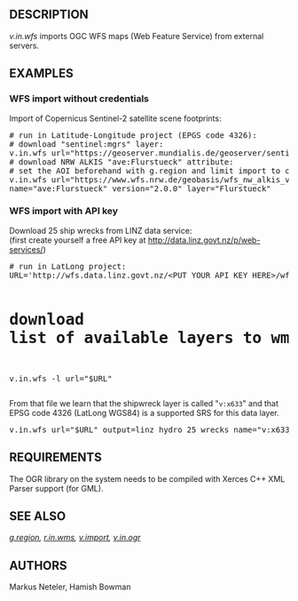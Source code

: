 <h2>DESCRIPTION</h2>

<em>v.in.wfs</em> imports OGC WFS maps (Web Feature Service) from
external servers.

<h2>EXAMPLES</h2>

<h3>WFS import without credentials</h3>
Import of Copernicus Sentinel-2 satellite scene footprints:

<p>
<div class="code"><pre>
# run in Latitude-Longitude project (EPGS code 4326):
# download "sentinel:mgrs" layer:
v.in.wfs url="https://geoserver.mundialis.de/geoserver/sentinel/wfs?" name="sentinel:mgrs" output=sentinel2_mgrs
# download NRW ALKIS "ave:Flurstueck" attribute:
# set the AOI beforehand with g.region and limit import to current region with -r flag
v.in.wfs url="https://www.wfs.nrw.de/geobasis/wfs_nw_alkis_vereinfacht?" -r output=wfs_alkis_vereinfacht srs=25832
name="ave:Flurstueck" version="2.0.0" layer="Flurstueck"
</pre></div>

<h3>WFS import with API key</h3>

Download 25 ship wrecks from LINZ data service:
<br>
(first create yourself a free API key at
  <a href="http://data.linz.govt.nz/p/web-services/">http://data.linz.govt.nz/p/web-services/</a>)

<p>
<div class="code"><pre>
# run in LatLong project:
URL='http://wfs.data.linz.govt.nz/&lt;PUT YOUR API KEY HERE&gt;/wfs?'

# download list of available layers to wms_capabilities.xml
v.in.wfs -l url="$URL"
</pre></div>

From that file we learn that the shipwreck layer is called "<code>v:x633</code>"
and that EPSG code 4326 (LatLong WGS84) is a supported SRS for this data layer.

<div class="code"><pre>
v.in.wfs url="$URL" output=linz_hydro_25_wrecks name="v:x633" srs="EPSG:4326" max=25
</pre></div>

<h2>REQUIREMENTS</h2>

The OGR library on the system needs to be compiled with Xerces C++ XML
Parser support (for GML).

<h2>SEE ALSO</h2>

<em>
<a href="g.region.html">g.region</a>,
<a href="r.in.wms.html">r.in.wms</a>,
<a href="v.import.html">v.import</a>,
<a href="v.in.ogr.html">v.in.ogr</a>
</em>

<h2>AUTHORS</h2>

Markus Neteler, Hamish Bowman
